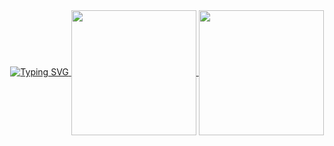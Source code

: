 <div align="center">
  <a href="https://git.io/typing-svg">
    <img src="https://readme-typing-svg.demolab.com?font=Jetbrains+Mono&weight=600&size=54&duration=4000&pause=1000&color=62BAAE&center=true&vCenter=true&random=false&width=1000&height=100&lines=%2F%2F+muhammadoka.dev;%2F.*%5C.(go%7Cpy%7Crs)%24%2F" alt="Typing SVG" />
  </a>
  <a href="https://github.com/anuraghazra/github-readme-stats">
    <img height=200 align="center" src="https://github-readme-stats.vercel.app/api/top-langs?username=kawijayaa&hide=html,dart,vue,cmake,c%2B%2B,css,dockerfile,lua&size_weight=0.5&count_weight=0.5&langs_count=5&hide_progress=true&hide_border=true&theme=tokyonight" />
  </a>
  <a href="https://github.com/anuraghazra/github-readme-stats">
    <img height=200 align="center" src="https://github-readme-stats.vercel.app/api?username=kawijayaa&hide_border=true&hide_rank=true&custom_title=GitHub%20Stats&theme=tokyonight" />
  </a>
</div>
